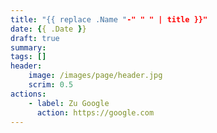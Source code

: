 ```yaml
---
title: "{{ replace .Name "-" " " | title }}"
date: {{ .Date }}
draft: true
summary: 
tags: []
header:
    image: /images/page/header.jpg
    scrim: 0.5
actions:
    - label: Zu Google
      action: https://google.com
---
```


